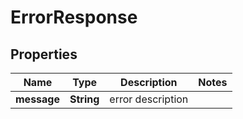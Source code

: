 

# ErrorResponse


## Properties

Name | Type | Description | Notes
------------ | ------------- | ------------- | -------------
**message** | **String** | error description | 



